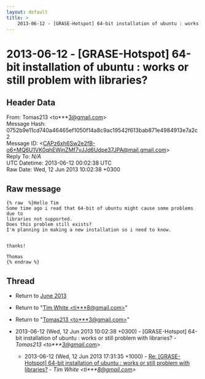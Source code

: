 ```yaml
---
layout: default
title: >
    2013-06-12 - [GRASE-Hotspot] 64-bit installation of ubuntu : works or still	problem with libraries?
---
```


# 2013-06-12 - [GRASE-Hotspot] 64-bit installation of ubuntu : works or still	problem with libraries?

## Header Data

From: Tomas213 \<to***3@gmail.com\><br>
Message Hash: 0752b9e11cd740a46465ef1050f14a8c9ac19542f613bab871e4984913e7a2c2<br>
Message ID: \<CAPz6xh6Sw2e2fB-o6+MQ6U1VK0qhEWjnZMf7vJJd6Udpe37JPA@mail.gmail.com\><br>
Reply To: _N/A_<br>
UTC Datetime: 2013-06-12 00:02:38 UTC<br>
Raw Date: Wed, 12 Jun 2013 10:02:38 +0300<br>

## Raw message

```
{% raw  %}Hello Tim
Some time ago i read that 64-bit of ubuntu might cause some problems due to
libraries not supported.
Does this problem still exists?
I'm planning in making a new installation so i need to know.


thanks!

Thomas
{% endraw %}
```

## Thread

+ Return to [June 2013](/archive/2013/06)

+ Return to "[Tim White <ti***8<span>@</span>gmail.com>](/authors/ti___8_at_gmail_com)"
+ Return to "[Tomas213 <to***3<span>@</span>gmail.com>](/authors/to___3_at_gmail_com)"

+ 2013-06-12 (Wed, 12 Jun 2013 10:02:38 +0300) - [GRASE-Hotspot] 64-bit installation of ubuntu : works or still	problem with libraries? - _Tomas213 \<to***3@gmail.com\>_
  + 2013-06-12 (Wed, 12 Jun 2013 17:31:35 +1000) - [Re: [GRASE-Hotspot] 64-bit installation of ubuntu : works or still problem with libraries?](/archive/2013/06/630cc578b54bed462ce4ef0996e43ad39b2d4cf9b58a4e1a9f5f70a6c826c579) - _Tim White \<ti***8@gmail.com\>_

